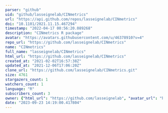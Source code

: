 ```yaml
---
parser: "github"
uid: "github/lasseignelab/CINmetrics"
url: "https://api.github.com/repos/lasseignelab/CINmetrics"
doi: "10.1101/2021.11.15.467294"
timestamp: "2022-04-17 00:56:20.089268"
description: "CINmetrics R package"
avatar: "https://avatars.githubusercontent.com/u/46378910?v=4"
repo_url: "https://github.com/lasseignelab/CINmetrics"
name: "CINmetrics"
full_name: "lasseignelab/CINmetrics"
html_url: "https://github.com/lasseignelab/CINmetrics"
created_at: "2021-02-02T16:57:38Z"
updated_at: "2021-12-06T17:06:20Z"
clone_url: "https://github.com/lasseignelab/CINmetrics.git"
size: 4761
stargazers_count: 1
watchers_count: 1
language: "R"
subscribers_count: 3
owner: {"html_url": "https://github.com/lasseignelab", "avatar_url": "https://avatars.githubusercontent.com/u/46378910?v=4", "login": "lasseignelab", "type": "Organization"}
date: "2023-09-23 14:19:00.417804"
---
```

